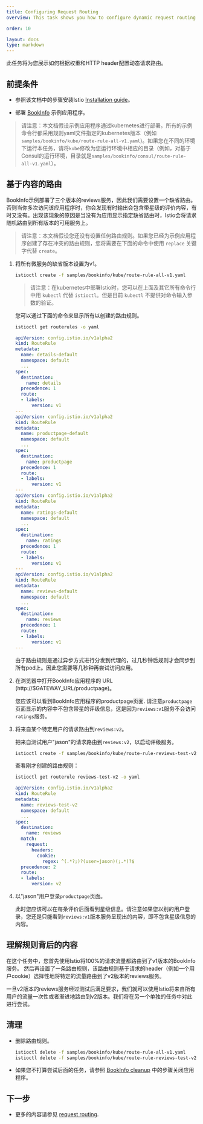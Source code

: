 ```yaml
---
title: Configuring Request Routing
overview: This task shows you how to configure dynamic request routing based on weights and HTTP headers.

order: 10

layout: docs
type: markdown
---
```

此任务将为您展示如何根据权重和HTTP header配置动态请求路由。

## 前提条件

* 参照该文档中的步骤安装Istio [Installation guide](../docs/setup/)。

* 部署 [BookInfo](../docs/guides/bookinfo.html) 示例应用程序。

> 请注意：本文档假设示例应用程序通过kubernetes进行部署。所有的示例命令行都采用规则yaml文件指定的kubernetes版本（例如`samples/bookinfo/kube/route-rule-all-v1.yaml`)。如果您在不同的环境下运行本任务，请将`kube`修改为您运行环境中相应的目录（例如，对基于Consul的运行环境，目录就是`samples/bookinfo/consul/route-rule-all-v1.yaml`）。

## 基于内容的路由

BookInfo示例部署了三个版本的reviews服务，因此我们需要设置一个缺省路由。否则当你多次访问该应用程序时，你会发现有时输出会包含带星级的评价内容，有时又没有。出现该现象的原因是当没有为应用显示指定缺省路由时，Istio会将请求随机路由到所有版本的可用服务上。

> 请注意：本文档假设您还没有设置任何路由规则。如果您已经为示例应用程序创建了存在冲突的路由规则，您将需要在下面的命令中使用 `replace` 关键字代替 `create`。

1. 将所有微服务的缺省版本设置为v1。

   ```bash
   istioctl create -f samples/bookinfo/kube/route-rule-all-v1.yaml
   ```

   > 请注意：在kubernetes中部署Istio时，您可以在上面及其它所有命令行中用 `kubectl` 代替 `istioctl`。但是目前 `kubectl` 不提供对命令输入参数的验证。

   您可以通过下面的命令来显示所有以创建的路由规则。

   ```bash
   istioctl get routerules -o yaml
   ```
   ```yaml
   apiVersion: config.istio.io/v1alpha2
   kind: RouteRule
   metadata:
     name: details-default
     namespace: default
     ...
   spec:
     destination:
       name: details
     precedence: 1
     route:
     - labels:
         version: v1
   ---
   apiVersion: config.istio.io/v1alpha2
   kind: RouteRule
   metadata:
     name: productpage-default
     namespace: default
     ...
   spec:
     destination:
       name: productpage
     precedence: 1
     route:
     - labels:
         version: v1
   ---
   apiVersion: config.istio.io/v1alpha2
   kind: RouteRule
   metadata:
     name: ratings-default
     namespace: default
     ...
   spec:
     destination:
       name: ratings
     precedence: 1
     route:
     - labels:
         version: v1
   ---
   apiVersion: config.istio.io/v1alpha2
   kind: RouteRule
   metadata:
     name: reviews-default
     namespace: default
     ...
   spec:
     destination:
       name: reviews
     precedence: 1
     route:
     - labels:
         version: v1
   ---
   ```

   由于路由规则是通过异步方式进行分发到代理的，过几秒钟后规则才会同步到所有pod上。因此您需要等几秒钟再尝试访问应用。


1. 在浏览器中打开BookInfo应用程序的 URL (http://$GATEWAY_URL/productpage)。

   您应该可以看到BookInfo应用程序的productpage页面.
   请注意`productpage`页面显示的内容中不包含带星的评级信息，这是因为`reviews:v1`服务不会访问`ratings`服务。

1. 将来自某个特定用户的请求路由到`reviews:v2`。

   把来自测试用户"jason"的请求路由到`reviews:v2`，以启动评级服务。

   ```bash
   istioctl create -f samples/bookinfo/kube/route-rule-reviews-test-v2.yaml
   ```

   查看刚才创建的路由规则：

   ```bash
   istioctl get routerule reviews-test-v2 -o yaml
   ```
   ```yaml
   apiVersion: config.istio.io/v1alpha2
   kind: RouteRule
   metadata:
     name: reviews-test-v2
     namespace: default
     ...
   spec:
     destination:
       name: reviews
     match:
       request:
         headers:
           cookie:
             regex: ^(.*?;)?(user=jason)(;.*)?$
     precedence: 2
     route:
     - labels:
         version: v2
   ```

1. 以"jason"用户登录`productpage`页面。

   此时您应该可以在每条评价后面看到星级信息。请注意如果您以别的用户登录，您还是只能看到`reviews:v1`版本服务呈现出的内容，即不包含星级信息的内容。

## 理解规则背后的内容

在这个任务中，您首先使用Istio将100%的请求流量都路由到了v1版本的BookInfo服务。
然后再设置了一条路由规则，该路由规则基于请求的header（例如一个用户cookie）选择性地将特定的流量路由到了v2版本的reviews服务。

一旦v2版本的reviews服务经过测试后满足要求，我们就可以使用Istio将来自所有用户的流量一次性或者渐进地路由到v2版本。我们将在另一个单独的任务中对此进行尝试。

## 清理

* 删除路由规则。

  ```bash
  istioctl delete -f samples/bookinfo/kube/route-rule-all-v1.yaml
  istioctl delete -f samples/bookinfo/kube/route-rule-reviews-test-v2.yaml
  ```

* 如果您不打算尝试后面的任务，请参照
  [BookInfo cleanup](../docs/guides/bookinfo.html#cleanup) 中的步骤关闭应用程序。
 
## 下一步

* 更多的内容请参见 [request routing](../docs/concepts/traffic-management/rules-configuration.html).   
